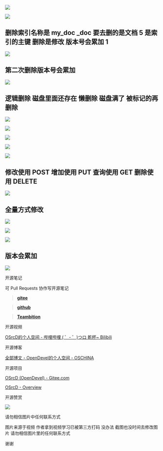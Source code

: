 

![](https://tcs.teambition.net/storage/31210d4446e2d2fe2f88a7db2a5b8b85016e?Signature=eyJhbGciOiJIUzI1NiIsInR5cCI6IkpXVCJ9.eyJBcHBJRCI6IjU5Mzc3MGZmODM5NjMyMDAyZTAzNThmMSIsIl9hcHBJZCI6IjU5Mzc3MGZmODM5NjMyMDAyZTAzNThmMSIsIl9vcmdhbml6YXRpb25JZCI6IiIsImV4cCI6MTYxMDcwMjM1MCwiaWF0IjoxNjEwMDk3NTUwLCJyZXNvdXJjZSI6Ii9zdG9yYWdlLzMxMjEwZDQ0NDZlMmQyZmUyZjg4YTdkYjJhNWI4Yjg1MDE2ZSJ9.y76pRO_Gh_yb2XMUaAn0NudH6D6Zo8v1NOuhmqT7fME&download=2020-09-17%20174600.png "")

![](https://tcs.teambition.net/storage/31211eded8c2043406554d95c0bbd9f705c7?Signature=eyJhbGciOiJIUzI1NiIsInR5cCI6IkpXVCJ9.eyJBcHBJRCI6IjU5Mzc3MGZmODM5NjMyMDAyZTAzNThmMSIsIl9hcHBJZCI6IjU5Mzc3MGZmODM5NjMyMDAyZTAzNThmMSIsIl9vcmdhbml6YXRpb25JZCI6IiIsImV4cCI6MTYxMDcwMjM1MCwiaWF0IjoxNjEwMDk3NTUwLCJyZXNvdXJjZSI6Ii9zdG9yYWdlLzMxMjExZWRlZDhjMjA0MzQwNjU1NGQ5NWMwYmJkOWY3MDVjNyJ9.DDFZ13dqe57jHJdd3xtzZe-jk7-lb4YlN-nrfePSENk&download=image.png "")

## 删除索引名称是 my_doc _doc 要去删的是文档 5 是索引的主键 删除是修改 版本号会累加 1

![](https://tcs.teambition.net/storage/312160e70f320688d21e5d6938e95fee8148?Signature=eyJhbGciOiJIUzI1NiIsInR5cCI6IkpXVCJ9.eyJBcHBJRCI6IjU5Mzc3MGZmODM5NjMyMDAyZTAzNThmMSIsIl9hcHBJZCI6IjU5Mzc3MGZmODM5NjMyMDAyZTAzNThmMSIsIl9vcmdhbml6YXRpb25JZCI6IiIsImV4cCI6MTYxMDcwMjM1MCwiaWF0IjoxNjEwMDk3NTUwLCJyZXNvdXJjZSI6Ii9zdG9yYWdlLzMxMjE2MGU3MGYzMjA2ODhkMjFlNWQ2OTM4ZTk1ZmVlODE0OCJ9.4axMfZ6kYlUx9XH0kA7r3SCcGLa-QxI9qoEwMzzXHbs&download=image.png "")

## 第二次删除版本号会累加

![](https://tcs.teambition.net/storage/3121d2f322f55c8a944df1528f53c399fb68?Signature=eyJhbGciOiJIUzI1NiIsInR5cCI6IkpXVCJ9.eyJBcHBJRCI6IjU5Mzc3MGZmODM5NjMyMDAyZTAzNThmMSIsIl9hcHBJZCI6IjU5Mzc3MGZmODM5NjMyMDAyZTAzNThmMSIsIl9vcmdhbml6YXRpb25JZCI6IiIsImV4cCI6MTYxMDcwMjM1MCwiaWF0IjoxNjEwMDk3NTUwLCJyZXNvdXJjZSI6Ii9zdG9yYWdlLzMxMjFkMmYzMjJmNTVjOGE5NDRkZjE1MjhmNTNjMzk5ZmI2OCJ9.JH8igCCbfu5YEOfw0H6XH_mdiDkQ6bqWW5vcM73rZrU&download=image.png "")

## 逻辑删除 磁盘里面还存在 懒删除 磁盘满了 被标记的再删除

![](https://tcs.teambition.net/storage/3121efc1bd4ad6ff3d1cad9ba6a332003e9b?Signature=eyJhbGciOiJIUzI1NiIsInR5cCI6IkpXVCJ9.eyJBcHBJRCI6IjU5Mzc3MGZmODM5NjMyMDAyZTAzNThmMSIsIl9hcHBJZCI6IjU5Mzc3MGZmODM5NjMyMDAyZTAzNThmMSIsIl9vcmdhbml6YXRpb25JZCI6IiIsImV4cCI6MTYxMDcwMjM1MCwiaWF0IjoxNjEwMDk3NTUwLCJyZXNvdXJjZSI6Ii9zdG9yYWdlLzMxMjFlZmMxYmQ0YWQ2ZmYzZDFjYWQ5YmE2YTMzMjAwM2U5YiJ9.MX4pA3NBrLpL61OeMBwpppcBjq7PsQKMtvrfdqkurxQ&download=image.png "")

![](https://tcs.teambition.net/storage/312120db4abf2cf8b851f9832b4c39ad3471?Signature=eyJhbGciOiJIUzI1NiIsInR5cCI6IkpXVCJ9.eyJBcHBJRCI6IjU5Mzc3MGZmODM5NjMyMDAyZTAzNThmMSIsIl9hcHBJZCI6IjU5Mzc3MGZmODM5NjMyMDAyZTAzNThmMSIsIl9vcmdhbml6YXRpb25JZCI6IiIsImV4cCI6MTYxMDcwMjM1MCwiaWF0IjoxNjEwMDk3NTUwLCJyZXNvdXJjZSI6Ii9zdG9yYWdlLzMxMjEyMGRiNGFiZjJjZjhiODUxZjk4MzJiNGMzOWFkMzQ3MSJ9.LmEQAeUpi97gxvVV5rWlOrj2NWHc0LfMfrV4i0XZuNU&download=image.png "")

![](https://tcs.teambition.net/storage/312147ae9f03e8fcb901a29c261edb0bf2a3?Signature=eyJhbGciOiJIUzI1NiIsInR5cCI6IkpXVCJ9.eyJBcHBJRCI6IjU5Mzc3MGZmODM5NjMyMDAyZTAzNThmMSIsIl9hcHBJZCI6IjU5Mzc3MGZmODM5NjMyMDAyZTAzNThmMSIsIl9vcmdhbml6YXRpb25JZCI6IiIsImV4cCI6MTYxMDcwMjM1MCwiaWF0IjoxNjEwMDk3NTUwLCJyZXNvdXJjZSI6Ii9zdG9yYWdlLzMxMjE0N2FlOWYwM2U4ZmNiOTAxYTI5YzI2MWVkYjBiZjJhMyJ9.0UjcdhCLecCefYSLi5Ve8cE-BjOjBl0vvtjf2s2g5T4&download=image.png "")

![](https://tcs.teambition.net/storage/31211b22a9c191c91c69885958ad2ca1893c?Signature=eyJhbGciOiJIUzI1NiIsInR5cCI6IkpXVCJ9.eyJBcHBJRCI6IjU5Mzc3MGZmODM5NjMyMDAyZTAzNThmMSIsIl9hcHBJZCI6IjU5Mzc3MGZmODM5NjMyMDAyZTAzNThmMSIsIl9vcmdhbml6YXRpb25JZCI6IiIsImV4cCI6MTYxMDcwMjM1MCwiaWF0IjoxNjEwMDk3NTUwLCJyZXNvdXJjZSI6Ii9zdG9yYWdlLzMxMjExYjIyYTljMTkxYzkxYzY5ODg1OTU4YWQyY2ExODkzYyJ9.bmu90Hb9r6Gd39j-aGK2o3IMJC-HzWDUqN0wn73yjBU&download=image.png "")

![](https://tcs.teambition.net/storage/31211fa6e9bbcb6665c94f03302a9496fd5e?Signature=eyJhbGciOiJIUzI1NiIsInR5cCI6IkpXVCJ9.eyJBcHBJRCI6IjU5Mzc3MGZmODM5NjMyMDAyZTAzNThmMSIsIl9hcHBJZCI6IjU5Mzc3MGZmODM5NjMyMDAyZTAzNThmMSIsIl9vcmdhbml6YXRpb25JZCI6IiIsImV4cCI6MTYxMDcwMjM1MCwiaWF0IjoxNjEwMDk3NTUwLCJyZXNvdXJjZSI6Ii9zdG9yYWdlLzMxMjExZmE2ZTliYmNiNjY2NWM5NGYwMzMwMmE5NDk2ZmQ1ZSJ9.lUd1zwMarVApE45-doIHxbhQPvp07RpCuHYji9FGrVA&download=image.png "")

## 修改使用 POST 增加使用 PUT 查询使用 GET 删除使用 DELETE

![](https://tcs.teambition.net/storage/3121b4558526b2411003d8e229821dce7253?Signature=eyJhbGciOiJIUzI1NiIsInR5cCI6IkpXVCJ9.eyJBcHBJRCI6IjU5Mzc3MGZmODM5NjMyMDAyZTAzNThmMSIsIl9hcHBJZCI6IjU5Mzc3MGZmODM5NjMyMDAyZTAzNThmMSIsIl9vcmdhbml6YXRpb25JZCI6IiIsImV4cCI6MTYxMDcwMjM1MCwiaWF0IjoxNjEwMDk3NTUwLCJyZXNvdXJjZSI6Ii9zdG9yYWdlLzMxMjFiNDU1ODUyNmIyNDExMDAzZDhlMjI5ODIxZGNlNzI1MyJ9._5ModCzihm6WY5n67X9tETYUTOgGhJpivghfUEAA49Y&download=image.png "")

## 全量方式修改

![](https://tcs.teambition.net/storage/31218c22cca6d18f6f95834039aa04fb17c8?Signature=eyJhbGciOiJIUzI1NiIsInR5cCI6IkpXVCJ9.eyJBcHBJRCI6IjU5Mzc3MGZmODM5NjMyMDAyZTAzNThmMSIsIl9hcHBJZCI6IjU5Mzc3MGZmODM5NjMyMDAyZTAzNThmMSIsIl9vcmdhbml6YXRpb25JZCI6IiIsImV4cCI6MTYxMDcwMjM1MCwiaWF0IjoxNjEwMDk3NTUwLCJyZXNvdXJjZSI6Ii9zdG9yYWdlLzMxMjE4YzIyY2NhNmQxOGY2Zjk1ODM0MDM5YWEwNGZiMTdjOCJ9.2_6bjLd9io_ZUMoOxw5D7PVzrUtt_O9LdyiwWmHc-tg&download=image.png "")

![](https://tcs.teambition.net/storage/3121faf4d0bd3bbbea0a3918e64dcf6c739e?Signature=eyJhbGciOiJIUzI1NiIsInR5cCI6IkpXVCJ9.eyJBcHBJRCI6IjU5Mzc3MGZmODM5NjMyMDAyZTAzNThmMSIsIl9hcHBJZCI6IjU5Mzc3MGZmODM5NjMyMDAyZTAzNThmMSIsIl9vcmdhbml6YXRpb25JZCI6IiIsImV4cCI6MTYxMDcwMjM1MCwiaWF0IjoxNjEwMDk3NTUwLCJyZXNvdXJjZSI6Ii9zdG9yYWdlLzMxMjFmYWY0ZDBiZDNiYmJlYTBhMzkxOGU2NGRjZjZjNzM5ZSJ9.9J3nnk6BgmZ-uIEu1Cj0Vq7xYgHC-_lYnqd9L_eVvhY&download=image.png "")

![](https://tcs.teambition.net/storage/3121e868e78535c92a20687d788fe2821874?Signature=eyJhbGciOiJIUzI1NiIsInR5cCI6IkpXVCJ9.eyJBcHBJRCI6IjU5Mzc3MGZmODM5NjMyMDAyZTAzNThmMSIsIl9hcHBJZCI6IjU5Mzc3MGZmODM5NjMyMDAyZTAzNThmMSIsIl9vcmdhbml6YXRpb25JZCI6IiIsImV4cCI6MTYxMDcwMjM1MCwiaWF0IjoxNjEwMDk3NTUwLCJyZXNvdXJjZSI6Ii9zdG9yYWdlLzMxMjFlODY4ZTc4NTM1YzkyYTIwNjg3ZDc4OGZlMjgyMTg3NCJ9.KTk_cBRn-h0DT_JxEVPXAUuUGaY2goAygSLz8p9ceII&download=image.png "")

## 版本会累加

![](https://tcs.teambition.net/storage/3121e67ea39c76104baca4ee6054f63ae5d6?Signature=eyJhbGciOiJIUzI1NiIsInR5cCI6IkpXVCJ9.eyJBcHBJRCI6IjU5Mzc3MGZmODM5NjMyMDAyZTAzNThmMSIsIl9hcHBJZCI6IjU5Mzc3MGZmODM5NjMyMDAyZTAzNThmMSIsIl9vcmdhbml6YXRpb25JZCI6IiIsImV4cCI6MTYxMDcwMjM1MCwiaWF0IjoxNjEwMDk3NTUwLCJyZXNvdXJjZSI6Ii9zdG9yYWdlLzMxMjFlNjdlYTM5Yzc2MTA0YmFjYTRlZTYwNTRmNjNhZTVkNiJ9.qQTW9JF5lewHl--9fpEvpT0D9kQ7wJ8KEGF-ourE4j4&download=image.png "")

开源笔记

可 Pull Requests 协作写开源笔记

> [__gitee__](https://gitee.com/opendevel/java-for-linux)

> [__github__](https://github.com/OSrcD/java-for-linux)

> [__Teambition__](https://tburl.in/lPhmsyaa)

开源视频

[OSrcD的个人空间 - 哔哩哔哩 ( ゜- ゜)つロ 乾杯~ Bilibili](https://space.bilibili.com/77266754)

开源博客

[全部博文 - OpenDevel的个人空间 - OSCHINA](https://my.oschina.net/u/4675154?tab=newest&catalogId=0)

开源项目

[OSrcD (OpenDevel) - Gitee.com](https://gitee.com/OpenDevel)

[OSrcD - Overview](https://github.com/OSrcD)

开源赞赏

![](https://tcs.teambition.net/storage/3121aed56e96d914e1046f3b498b493ce232?Signature=eyJhbGciOiJIUzI1NiIsInR5cCI6IkpXVCJ9.eyJBcHBJRCI6IjU5Mzc3MGZmODM5NjMyMDAyZTAzNThmMSIsIl9hcHBJZCI6IjU5Mzc3MGZmODM5NjMyMDAyZTAzNThmMSIsIl9vcmdhbml6YXRpb25JZCI6IiIsImV4cCI6MTYxMDcwMjM1MCwiaWF0IjoxNjEwMDk3NTUwLCJyZXNvdXJjZSI6Ii9zdG9yYWdlLzMxMjFhZWQ1NmU5NmQ5MTRlMTA0NmYzYjQ5OGI0OTNjZTIzMiJ9.yreql8OLTw2HNAoWbfthwv7pknFL4qbpnCQdrOHgaz4&download=image.png "")

请勿相信图片中任何联系方式

图片来源于视频 作者拿到视频学习已被第三方打码 没办法 截图也没时间去修改图片 请勿相信图片里的任何联系方式

谢谢

